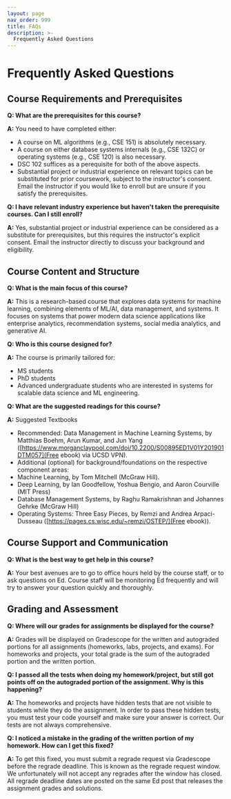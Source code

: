```yaml
---
layout: page
nav_order: 999
title: FAQs
description: >-
  Frequently Asked Questions
---
```


# Frequently Asked Questions

## Course Requirements and Prerequisites

**Q: What are the prerequisites for this course?**

**A:** You need to have completed either:

 - A course on ML algorithms (e.g., CSE 151) is absolutely necessary.
 - A course on either database systems internals (e.g., CSE 132C) or operating systems (e.g., CSE 120) is also necessary.
 - DSC 102 suffices as a perequisite for both of the above aspects.
 - Substantial project or industrial experience on relevant topics can be substituted for prior coursework, subject to the instructor's consent. Email the instructor if you would like to enroll but are unsure if you satisfy the prerequisites.

**Q: I have relevant industry experience but haven't taken the prerequisite courses. Can I still enroll?**

**A:** Yes, substantial project or industrial experience can be considered as a substitute for prerequisites, but this requires the instructor's explicit consent. Email the instructor directly to discuss your background and eligibility.

## Course Content and Structure

**Q: What is the main focus of this course?**

**A:** This is a research-based course that explores data systems for machine learning, combining elements of ML/AI, data management, and systems. It focuses on systems that power modern data science applications like enterprise analytics, recommendation systems, social media analytics, and generative AI.

**Q: Who is this course designed for?**

**A:** The course is primarily tailored for:

 - MS students
 - PhD students
 - Advanced undergraduate students who are interested in systems for scalable data science and ML engineering.
  
**Q: What are the suggested readings for this course?**

**A:** Suggested Textbooks

 - Recommended: Data Management in Machine Learning Systems, by Matthias Boehm, Arun Kumar, and Jun Yang ([https://www.morganclaypool.com/doi/10.2200/S00895ED1V01Y201901DTM057](Free ebook) via UCSD VPN).
 - Additional (optional) for background/foundations on the respective component areas:
 - Machine Learning, by Tom Mitchell (McGraw Hill).
 - Deep Learning, by Ian Goodfellow, Yoshua Bengio, and Aaron Courville (MIT Press)
 - Database Management Systems, by Raghu Ramakrishnan and Johannes Gehrke (McGraw Hill)
 - Operating Systems: Three Easy Pieces, by Remzi and Andrea Arpaci-Dusseau ([https://pages.cs.wisc.edu/~remzi/OSTEP/](Free ebook)).

## Course Support and Communication

**Q: What is the best way to get help in this course?**

**A:** Your best avenues are to go to office hours held by the course staff, or to ask questions on Ed. Course staff will be monitoring Ed frequently and will try to answer your question quickly and thoroughly.

## Grading and Assessment

**Q: Where will our grades for assignments be displayed for the course?**

**A:** Grades will be displayed on Gradescope for the written and autograded portions for all assignments (homeworks, labs, projects, and exams). For homeworks and projects, your total grade is the sum of the autograded portion and the written portion.

**Q: I passed all the tests when doing my homework/project, but still got points off on the autograded portion of the assignment. Why is this happening?**

**A:** The homeworks and projects have hidden tests that are not visible to students while they do the assignment. In order to pass these hidden tests, you must test your code yourself and make sure your answer is correct. Our tests are not always comprehensive.

**Q: I noticed a mistake in the grading of the written portion of my homework. How can I get this fixed?**

**A:** To get this fixed, you must submit a regrade request via Gradescope before the regrade deadline. This is known as the regrade request window. We unfortunately will not accept any regrades after the window has closed. All regrade deadline dates are posted on the same Ed post that releases the assignment grades and solutions.


<!-- **Q: What is the required knowledge for this course?**

**A:** This course assumes prerequisite knowledge as in the DSC 202 (Data Management for Data Science) -->

<!--
**Q: I don't know much about computer systems. Is that okay?**

**A:** The intended audience for the course are data scientists, and not systems engineers! It is completely fine to not have a background in computer systems. The course material will quickly brush up on computer systems fundamentals and then dive into different aspects of data systems and scalable data processing. The assignments will test your ability to _apply_ scalable data programming principles as a _data scientist_, and not on the internals of, say, MapReduce or task scheduling.

**Q: This is my first time being a scribe. I'm not too sure what my role is.**

**A:**  First off, we're glad that you're taking some time to understand our expectations! The expectations from a scribe are simple: the scribe should faithfully capture the professor's explanations in the lecture. We expect the notes to have the same structure/main sections as the slides, and many similar wordings as well. Additionally, the notes should also have helpful examples given by the professor in the class, additional context for different topics when needed, etc. The TAs will assess your notes based on the contents in the slides.

You should not, however, try to rearrange the content as you see fit, or add in material from the additional readings provided. The scribe notes do not have to be a self-contained document on the topic - we're only looking for you to capture what was taught in class.

## More to Come!
<br>

**Q: What is the best way to get help in this course?**

**A:** Your best avenues are to go to office hours held by the course staff, or to ask questions on Ed. Course staff will be monitoring Ed frequently and will try to answer your question quickly and thoroughly.

**Q: Where will our grades for assignments be displayed for the course?**

**A:** Grades will be displayed on Gradescope for the written and autograded portions for all assignments (homeworks, labs, projects, and exams). For homeworks and projects, your total grade is the sum of the autograded portion and the written portion.

**Q: I passed all the tests when doing my homework/project, but still got points off on the autograded portion of the assignment. Why is this happening?**

**A:** The homeworks and projects have hidden tests that are not visible to students while they do the assignment. In order to pass these hidden tests, you must test your code yourself and make sure your answer is correct. Our tests are not always comprehensive.

**Q: I have a 0 on Gradescope for a lab that I attended and got checked off. Why is this?**

**A:** You likely did not submit the lab. If it is before the regrade deadline, submit the lab, and let your lab GSI know.

**Q: I worked with a partner on a project, and they have a grade on Gradescope for the project while I do not. Why is this happening?**

**A:** This is normal. Only one partner should have a grade on Gradescope, but the score will be applied to both partners.

**Q: I noticed a mistake in the grading of the written portion of my homework. How can I get this fixed?**

**A:** To get this fixed, you must submit a regrade request via Gradescope before the regrade deadline. This is known as the regrade request window. We unfortunately will not accept any regrades after the window has closed. All regrade deadline dates are posted on the same Ed post that releases the assignment grades and solutions.

**Q: I have some other grading questions. Who should I contact?**

**A:** Please contact your lab GSI. -->

<script src="../assets/darkmode.js"></script>
<script>
  window.addEventListener("DOMContentLoaded", (event) => {
    onLoad();
});
</script>
